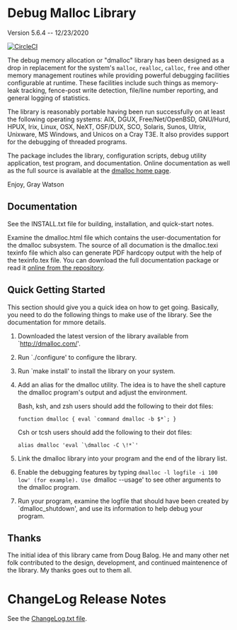 Debug Malloc Library
====================

Version 5.6.4 -- 12/23/2020

[![CircleCI](https://circleci.com/gh/j256/dmalloc.svg?style=svg)](https://circleci.com/gh/j256/dmalloc)

The debug memory allocation or "dmalloc" library has been designed as a drop in replacement for the system's
`malloc`, `realloc`, `calloc`, `free` and other memory management routines while providing powerful debugging
facilities configurable at runtime.  These facilities include such things as memory-leak tracking, fence-post
write detection, file/line number reporting, and general logging of statistics.

The library is reasonably portable having been run successfully on at least the following operating systems:
AIX, DGUX, Free/Net/OpenBSD, GNU/Hurd, HPUX, Irix, Linux, OSX, NeXT, OSF/DUX, SCO, Solaris, Sunos, Ultrix,
Unixware, MS Windows, and Unicos on a Cray T3E.  It also provides support for the debugging of threaded
programs.

The package includes the library, configuration scripts, debug utility application, test program, and
documentation.  Online documentation as well as the full source is available at the [dmalloc home
page](http://dmalloc.com/).

Enjoy, Gray Watson

## Documentation

See the INSTALL.txt file for building, installation, and quick-start notes.

Examine the dmalloc.html file which contains the user-documentation for the dmalloc subsystem.  The source of
all documation is the dmalloc.texi texinfo file which also can generate PDF hardcopy output with the help of
the texinfo.tex file.  You can download the full documentation package or read it
[online from the repository](http://dmalloc.com/).

## Quick Getting Started

This section should give you a quick idea on how to get going.  Basically, you need to do the
following things to make use of the library.  See the documentation for mmore details.

  1. Downloaded the latest version of the library available from `http://dmalloc.com/'.

  2. Run `./configure' to configure the library.

  3. Run `make install' to install the library on your system.

  4. Add an alias for the dmalloc utility.  The idea is to have the shell capture the dmalloc
     program's output and adjust the environment.

     Bash, ksh, and zsh users should add the following to their dot files:

         function dmalloc { eval `command dmalloc -b $*`; }

     Csh or tcsh users  should add the following to their dot files:

         alias dmalloc 'eval `\dmalloc -C \!*`'

  5. Link the dmalloc library into your program and the end of the library list.

  8. Enable the debugging features by typing `dmalloc -l logfile -i 100 low' (for example).
     Use `dmalloc --usage' to see other arguments to the dmalloc program.

  9. Run your program, examine the logfile that should have been created by `dmalloc_shutdown', and
     use its information to help debug your program.

## Thanks

The initial idea of this library came from Doug Balog.  He and many other net folk contributed to the design,
development, and continued maintenence of the library.  My thanks goes out to them all.

# ChangeLog Release Notes

See the [ChangeLog.txt file](ChangeLog.txt).
